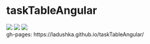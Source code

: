 # taskTableAngular
<div>
<a href="https://codeclimate.com/github/Ladushka/taskTableAngular"><img src="https://codeclimate.com/github/Ladushka/taskTableAngular/badges/issue_count.svg" /></a>
<a href="https://codeclimate.com/github/Ladushka/taskTableAngular"><img src="https://codeclimate.com/github/Ladushka/taskTableAngular/badges/gpa.svg" /></a>
<a href="https://bower.io/"><img src="https://badge.fury.io/js/bower.svg" /></a>
</div>
gh-pages:  https://ladushka.github.io/taskTableAngular/
